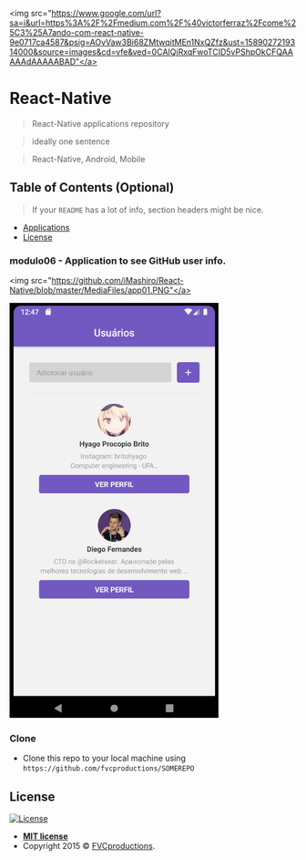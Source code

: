 <a><img src="https://www.google.com/url?sa=i&url=https%3A%2F%2Fmedium.com%2F%40victorferraz%2Fcome%25C3%25A7ando-com-react-native-9e0717ca4587&psig=AOvVaw3Bi68ZMtwqitMEn1NxQZfz&ust=1589027219314000&source=images&cd=vfe&ved=0CAIQjRxqFwoTCID5vPShpOkCFQAAAAAdAAAAABAD"</a>

# React-Native

> React-Native applications repository

> ideally one sentence

> React-Native, Android, Mobile

## Table of Contents (Optional)

> If your `README` has a lot of info, section headers might be nice.

- [Applications](#applications)
- [License](#license)

### modulo06 - Application to see GitHub user info.

<a><img src="https://github.com/iMashiro/React-Native/blob/master/MediaFiles/app01.PNG"</a>

![ttystudio GIF](https://github.com/iMashiro/React-Native/blob/master/MediaFiles/app01.gif)

### Clone

- Clone this repo to your local machine using `https://github.com/fvcproductions/SOMEREPO`

## License

[![License](http://img.shields.io/:license-mit-blue.svg?style=flat-square)](http://badges.mit-license.org)

- **[MIT license](http://opensource.org/licenses/mit-license.php)**
- Copyright 2015 © <a href="http://fvcproductions.com" target="_blank">FVCproductions</a>.

